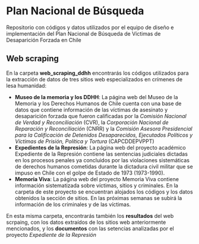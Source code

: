 # Plan Nacional de Búsqueda
Repositorio con códigos y datos utilizados por el equipo de diseño e implementación del Plan Nacional de Búsqueda de Víctimas de Desaparición Forzada en Chile

## Web scraping
En la carpeta **web_scraping_ddhh** encontrarás los códigos utilizados para la extracción de datos de tres sitios web especializados en crímenes de lesa humanidad:
- **Museo de la memoria y los DDHH**: La página web del Museo de la Memoria y los Derechos Humanos de Chile cuenta con una base de datos que contiene información de las víctimas de asesinato y desaparición forzada que fueron calificadas por la *Comisión Nacional de Verdad y Reconciliación* (CVR), la *Corporación Nacional de Reparación y Reconciliación* (CNRR) y la *Comisión Asesora Presidencial para la Calificación de Detenidos Desaparecidos, Ejecutados Políticos y Víctimas de Prisión, Política y Tortura* (CAPCDDEPVPPT)
- **Expedientes de la Represión**: La página web del proyecto académico Expediente de la Represión contiene las sentencias judiciales dictadas en los procesos penales ya concluidos por las violaciones sistemáticas de derechos humanos cometidas durante la dictadura civil militar que se impuso en Chile con el golpe de Estado de 1973 (1973-1990).
- **Memoria Viva**: La página web del proyecto Memoria Viva contiene información sistematizada sobre víctimas, sitios y criminales. En la carpeta de este proyecto se encuentran alojados los códigos y los datos obtenidos la sección de sitios. En las próximas semanas se subirá la información de los criminales y de las víctimas.

En esta misma carpeta, encontrarás también los **resultados** del web scrpaing, con los datos extraídos de los sitios web anteriormente mencionados, y los **documentos** con las setencias analizadas por el proyecto *Expediente de la Represión*
